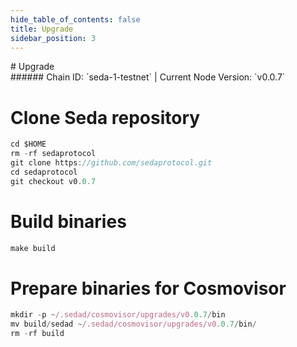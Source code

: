 ```yaml
---
hide_table_of_contents: false
title: Upgrade
sidebar_position: 3
---
```


<div class="h1-with-icon icon-seda">
# Upgrade
</div>
###### Chain ID: `seda-1-testnet` | Current Node Version: `v0.0.7`


# Clone Seda repository
```js
cd $HOME
rm -rf sedaprotocol
git clone https://github.com/sedaprotocol.git
cd sedaprotocol
git checkout v0.0.7
 ```

# Build binaries
```js
make build
 ```

# Prepare binaries for Cosmovisor
```js
mkdir -p ~/.sedad/cosmovisor/upgrades/v0.0.7/bin
mv build/sedad ~/.sedad/cosmovisor/upgrades/v0.0.7/bin/
rm -rf build
```